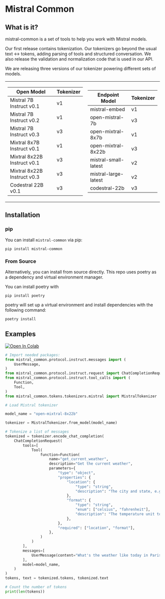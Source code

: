 # Mistral Common

## What is it? 
mistral-common is a set of tools to help you work with Mistral models. 

Our first release contains tokenization. Our tokenizers go beyond  the usual text <-> tokens, adding parsing of tools and structured conversation. We also release the validation and normalization code that is used in our API. 

We are releasing three versions of our tokenizer powering different sets of models. 

<table>
  <tr>
    <td>

| Open Model | Tokenizer |
|------------|-----------|
| Mistral 7B Instruct v0.1 | v1 |
| Mistral 7B Instruct v0.2 | v1 |
| Mistral 7B Instruct v0.3 | v3 |
| Mixtral 8x7B Instruct v0.1 | v1 |
| Mixtral 8x22B Instruct v0.1 | v3 |
| Mixtral 8x22B Instruct v0.3 | v3 |
| Codestral 22B v0.1 | v3 |

</td>
<td>

| Endpoint Model | Tokenizer |
|---------------|-----------|
| mistral-embed | v1 |
| open-mistral-7b | v3 |
| open-mixtral-8x7b | v1 |
| open-mixtral-8x22b | v3 |
| mistral-small-latest | v2 |
| mistral-large-latest | v2 |
| codestral-22b | v3 |

</td>
  </tr>
</table>


## Installation 

### pip 
You can install `mistral-common` via pip: 
```
pip install mistral-common
```

### From Source
Alternatively, you can install from source directly. This repo uses poetry as a dependency and virtual environment manager.

You can install poetry with
```
pip install poetry
```

poetry will set up a virtual environment and install dependencies with the following command:
```
poetry install
```

## Examples 
<a target="_blank" href="https://colab.research.google.com/github/mistralai/mistral-common/blob/main/examples/tokenizer.ipynb">
  <img src="https://colab.research.google.com/assets/colab-badge.svg" alt="Open In Colab"/>
</a>



```py
# Import needed packages:
from mistral_common.protocol.instruct.messages import (
    UserMessage,
)
from mistral_common.protocol.instruct.request import ChatCompletionRequest
from mistral_common.protocol.instruct.tool_calls import (
    Function,
    Tool,
)
from mistral_common.tokens.tokenizers.mistral import MistralTokenizer

# Load Mistral tokenizer

model_name = "open-mixtral-8x22b"

tokenizer = MistralTokenizer.from_model(model_name)

# Tokenize a list of messages
tokenized = tokenizer.encode_chat_completion(
    ChatCompletionRequest(
        tools=[
            Tool(
                function=Function(
                    name="get_current_weather",
                    description="Get the current weather",
                    parameters={
                        "type": "object",
                        "properties": {
                            "location": {
                                "type": "string",
                                "description": "The city and state, e.g. San Francisco, CA",
                            },
                            "format": {
                                "type": "string",
                                "enum": ["celsius", "fahrenheit"],
                                "description": "The temperature unit to use. Infer this from the users location.",
                            },
                        },
                        "required": ["location", "format"],
                    },
                )
            )
        ],
        messages=[
            UserMessage(content="What's the weather like today in Paris"),
        ],
        model=model_name,
    )
)
tokens, text = tokenized.tokens, tokenized.text

# Count the number of tokens
print(len(tokens))
```

